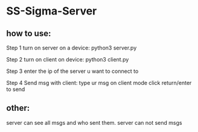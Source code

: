 # SS-Sigma-Server

## how to use:
Step 1 turn on server on a device: python3 server.py

Step 2 turn on client on device: python3 client.py

Step 3 enter the ip of the server u want to connect to

Step 4 Send msg with client: type ur msg on client mode click return/enter to send




## other:
server can see all msgs and who sent them. server can not send msgs